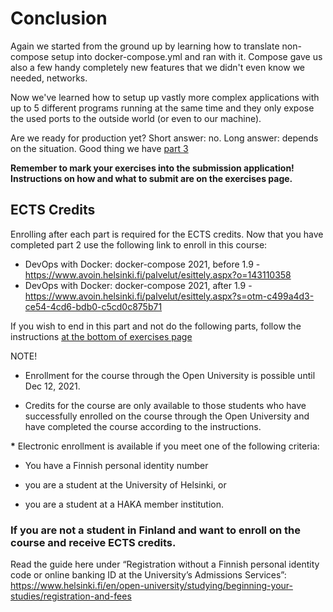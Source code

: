 
# Conclusion #

Again we started from the ground up by learning how to translate non-compose setup into docker-compose.yml and ran with it. Compose gave us also a few handy completely new features that we didn't even know we needed, networks.

Now we've learned how to setup up vastly more complex applications with up to 5 different programs running at the same time and they only expose the used ports to the outside world (or even to our machine).

Are we ready for production yet? Short answer: no. Long answer: depends on the situation. Good thing we have [part 3](/part3/)

**Remember to mark your exercises into the submission application! Instructions on how and what to submit are on the exercises page.**

## ECTS Credits

Enrolling after each part is required for the ECTS credits. Now that you have completed part 2 use the following link to enroll in this course:

* DevOps with Docker: docker-compose 2021, before 1.9 - <https://www.avoin.helsinki.fi/palvelut/esittely.aspx?o=143110358>
* DevOps with Docker: docker-compose 2021, after 1.9 - <https://www.avoin.helsinki.fi/palvelut/esittely.aspx?s=otm-c499a4d3-ce54-4cd6-bdb0-c5cd0c875b71>

If you wish to end in this part and not do the following parts, follow the instructions [at the bottom of exercises page](/exercises)

NOTE!

- Enrollment for the course through the Open University is possible until Dec 12, 2021.

- Credits for the course are only available to those students who have successfully enrolled on the course through the Open University and have completed the course according to the instructions.

**\*** Electronic enrollment is available if you meet one of the following criteria:

- You have a Finnish personal identity number

- you are a student at the University of Helsinki, or

- you are a student at a HAKA member institution.

### If you are not a student in Finland and want to enroll on the course and receive ECTS credits. ###

Read the guide here under “Re­gis­tra­tion without a Finnish per­sonal identity code or on­line bank­ing ID at the Uni­versity’s Ad­mis­sions Services”: <https://www.helsinki.fi/en/open-university/studying/beginning-your-studies/registration-and-fees>